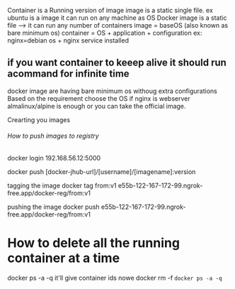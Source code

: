 Container is a Running version of image
image is a static single file.
ex ubuntu is a image it can run on any machine as OS
Docker image is a static file --> it can run any number of containers
image = baseOS (also known as bare minimum os)
container = OS + application + configuration
ex: nginx=debian os + nginx service installed

## if you want container to keeep alive it should run acommand for infinite time

docker image are having bare minimum os withoug extra configurations
Based on the requirement choose the OS
if nginx is webserver almalinux/alpine is enough
or you can take the official image.

Crearting you images

###### How to push images to registry
docker login 192.168.56.12:5000

docker push [docker-jhub-url]/[username]/[imagename]:version

tagging the image
docker tag from:v1 e55b-122-167-172-99.ngrok-free.app/docker-reg/from:v1

pushing the image
docker push e55b-122-167-172-99.ngrok-free.app/docker-reg/from:v1

# How to delete all the running container at a time
docker ps -a -q  it'll give container ids
nowe
docker rm -f `docker ps -a -q`

